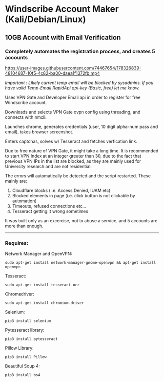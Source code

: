 # Windscribe Account Maker (Kali/Debian/Linux) #

## 10GB Account with Email Verification ##

### Completely automates the registration process, and creates 5 accounts ###

https://user-images.githubusercontent.com/74467654/178326839-48104687-10f5-4c82-ba00-daea1f1372fb.mp4

*Important : Likely current temp email will be blocked by sysadmins. If you have valid Temp-Email RapidApi api-key (Basic, free) let me know.*

Uses VPN Gate and Developer Email api in order to register for free Windscribe account. 

Downloads and selects VPN Gate ovpn config using threading, and connects with nmcli.

Launches chrome, generates credentials (user, 10 digit alpha-num pass and email), takes browser screenshot.

Enters captchas, solves w/ Tesseract and fetches verfication link.

Due to free nature of VPN Gate, it might take a long time. It is recommended to start VPN Index at an integer greater than 30, due to the fact that previous VPN IPs in the list are blocked, as they are mainly used for University research and are not residential.

The errors will automatically be detected and the script restarted. These mainly are:

1) Cloudflare blocks (i.e. Access Denied, IUAM etc)
2) Blocked elements in page (i.e. click button is not clickable by automation)
3) Timeouts, refused connections etc...
4) Tesseract getting it wrong sometimes

It was built only as an excercise, not to abuse a service, and 5 accounts are more than enough.

---------------------------------------------------------------

### Requires: ##

Network Manager and OpenVPN:

```sudo apt-get install network-manager-gnome-openvpn && apt-get install openvpn```

Tesseract:

```sudo apt-get install tesseract-ocr```

Chromedriver:

```sudo apt-get install chromium-driver```

Selenium:

```pip3 install selenium```

Pytesseract library:

```pip3 install pytesseract```

Pillow Library:

```pip3 install Pillow```

Beautiful Soup 4:

```pip3 install bs4```
